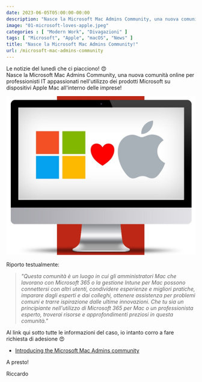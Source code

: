 ```yaml
---
date: 2023-06-05T05:00:00-00:00
description: "Nasce la Microsoft Mac Admins Community, una nuova comunità online per professionisti IT appassionati nell'utilizzo dei prodotti Microsoft su dispositivi Apple Mac all'interno delle imprese!"
image: "01-microsoft-loves-apple.jpeg"
categories : [ "Modern Work", "Divagazioni" ]
tags: [ "Microsoft", "Apple", "macOS", "News" ]
title: "Nasce la Microsoft Mac Admins Community!"
url: /microsoft-mac-admins-community
---
```

Le notizie del lunedì che ci piacciono! 😍  
Nasce la Microsoft Mac Admins Community, una nuova comunità online per professionisti IT appassionati nell'utilizzo dei prodotti Microsoft su dispositivi Apple Mac all'interno delle imprese!

![Microsoft loves Apple](01-microsoft-loves-apple.jpeg)

Riporto testualmente:
> *"Questa comunità è un luogo in cui gli amministratori Mac che lavorano con Microsoft 365 o la gestione Intune per Mac possono connettersi con altri utenti, condividere esperienze e migliori pratiche, imparare dagli esperti e dai colleghi, ottenere assistenza per problemi comuni e trarre ispirazione dalle ultime innovazioni. Che tu sia un principiante nell'utilizzo di Microsoft 365 per Mac o un professionista esperto, troverai risorse e approfondimenti preziosi in questa comunità."*

Al link qui sotto tutte le informazioni del caso, io intanto corro a fare richiesta di adesione 😍

- [Introducing the Microsoft Mac Admins community](https://techcommunity.microsoft.com/t5/intune-customer-success/introducing-the-microsoft-mac-admins-community/ba-p/3832834)

A presto!

Riccardo